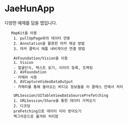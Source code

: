 # JaeHunApp
다양한 예제를 담을 앱입니다.


       MapKit을 이용
        1. pullUpPage와의 데이터 연동
        2. Annotation을 활용한 마커 제공 방법
        3. 마커 클릭시 애플 네비게이션 연결 방법
        
        AVFoundation/Vision을 이용
        1. Vision
        - 얼굴인식, 텍스트 읽기, 이미지 등록, 트랙킹
        2. AVFoundation
        - 카메라 사용
        3. AVCaptureVideoDataOutput
        - 카메리를 통해 들어오는 비디오 정보들을 이 클래스 안에서 처리
        
        URLSession/UITableViewDataSourcePrefetching
        1. URLSession/Share을 통한 데이터 가져오기
        2. 디코딩
        preFetching으로 데이터 미리 받아오기
        백그라운드로 옮겨와 처리함
